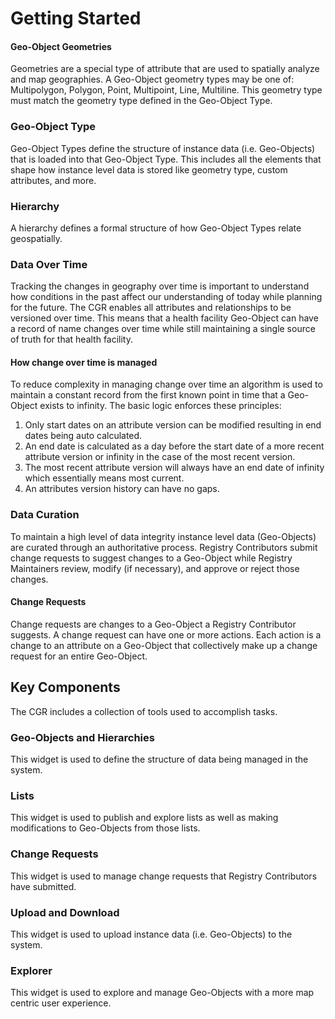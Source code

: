 # Getting Started


#### Geo-Object Geometries

Geometries are a special type of attribute that are used to spatially analyze and map geographies. A Geo-Object geometry types may be one of: Multipolygon, Polygon, Point, Multipoint, Line, Multiline. This geometry type must match the geometry type defined in the Geo-Object Type.

### Geo-Object Type

Geo-Object Types define the structure of instance data (i.e. Geo-Objects) that is loaded into that Geo-Object Type. This includes all the elements that shape how instance level data is stored like geometry type, custom attributes, and more.

### Hierarchy

A hierarchy defines a formal structure of how Geo-Object Types relate geospatially.&#x20;

### Data Over Time

Tracking the changes in geography over time is important to understand how conditions in the past affect our understanding of today while planning for the future. The CGR enables all attributes and relationships to be versioned over time. This means that a health facility Geo-Object can have a record of name changes over time while still maintaining a single source of truth for that health facility.

#### How change over time is managed

To reduce complexity in managing change over time an algorithm is used to maintain a constant record from the first known point in time that a Geo-Object exists to infinity. The basic logic enforces these principles:

1. Only start dates on an attribute version can be modified resulting in end dates being auto calculated.
2. An end date is calculated as a day before the start date of a more recent attribute version or infinity in the case of the most recent version.
3. The most recent attribute version will always have an end date of infinity which essentially means most current.
4. An attributes version history can have no gaps.

### Data Curation

To maintain a high level of data integrity instance level data (Geo-Objects) are curated through an authoritative process. Registry Contributors submit change requests to suggest changes to a Geo-Object while Registry Maintainers review, modify (if necessary), and approve or reject those changes.&#x20;

#### Change Requests

Change requests are changes to a Geo-Object a Registry Contributor suggests. A change request can have one or more actions. Each action is a change to an attribute on a Geo-Object that collectively make up a change request for an entire Geo-Object.&#x20;

## Key Components

The CGR includes a collection of tools used to accomplish tasks.

### Geo-Objects and Hierarchies <a href="#geo-objects-and-hierarchies" id="geo-objects-and-hierarchies"></a>

This widget is used to define the structure of data being managed in the system.

### Lists <a href="#lists" id="lists"></a>

This widget is used to publish and explore lists as well as making modifications to Geo-Objects from those lists.

### Change Requests <a href="#change-requests" id="change-requests"></a>

This widget is used to manage change requests that Registry Contributors have submitted.

### Upload and Download <a href="#upload-and-download" id="upload-and-download"></a>

This widget is used to upload instance data (i.e. Geo-Objects) to the system.

### Explorer <a href="#explorer" id="explorer"></a>

This widget is used to explore and manage Geo-Objects with a more map centric user experience.
